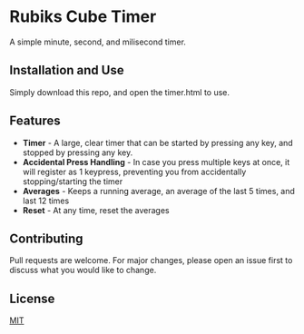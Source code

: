 # Rubiks Cube Timer
A simple minute, second, and milisecond timer.

## Installation and Use

Simply download this repo, and open the timer.html to use.

## Features
* **Timer** - A large, clear timer that can be started by pressing any key, and stopped by pressing any key.
* **Accidental Press Handling** - In case you press multiple keys at once, it will register as 1 keypress, preventing you from accidentally stopping/starting the timer
* **Averages** - Keeps a running average, an average of the last 5 times, and last 12 times
* **Reset** - At any time, reset the averages

## Contributing
Pull requests are welcome. For major changes, please open an issue first to discuss what you would like to change.

## License
[MIT](https://choosealicense.com/licenses/mit/)
